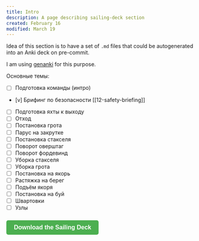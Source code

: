 ```yaml
---
title: Intro
description: A page describing sailing-deck section
created: February 16
modified: March 19
---
```

Idea of this section is to have a set of `.md` files that could be autogenerated into an Anki deck on pre-commit.

I am using [genanki](https://github.com/kerrickstaley/genanki) for this purpose.

Основные темы:
- [ ] Подготовка команды (интро)
- [v] Брифинг по безопасности [[12-safety-briefing]]
- [ ] Подготовка яхты к выходу
- [ ] Отход
- [ ] Постановка грота
- [ ] Парус на закрутке
- [ ] Постановка стакселя
- [ ] Поворот оверштаг
- [ ] Поворот фордевинд
- [ ] Уборка стакселя
- [ ] Уборка грота
- [ ] Постановка на якорь
- [ ] Растяжка на берег
- [ ] Подъём якоря
- [ ] Постановка на буй
- [ ] Швартовки
- [ ] Узлы

<button style="background-color: #4CAF50; color: white; padding: 10px 20px; border: none; border-radius: 5px; cursor: pointer; font-size: 16px; font-weight: bold; text-decoration: none; display: inline-block; margin: 10px 0;" onclick="window.location.href='https://dikology.github.io/decks/sailing-deck.apkg'">
  Download the Sailing Deck
</button>